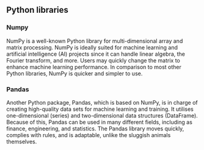 ## Python libraries

### Numpy

 NumPy is a well-known Python library for multi-dimensional array and matrix processing. NumPy is ideally suited for machine learning and artificial intelligence (AI) projects since it can handle linear algebra, the Fourier transform, and more. Users may quickly change the matrix to enhance machine learning performance. In comparison to most other Python libraries, NumPy is quicker and simpler to use.

 ### Pandas

 Another Python package, Pandas, which is based on NumPy, is in charge of creating high-quality data sets for machine learning and training. It utilises one-dimensional (series) and two-dimensional data structures (DataFrame). Because of this, Pandas can be used in many different fields, including as finance, engineering, and statistics. The Pandas library moves quickly, complies with rules, and is adaptable, unlike the sluggish animals themselves.